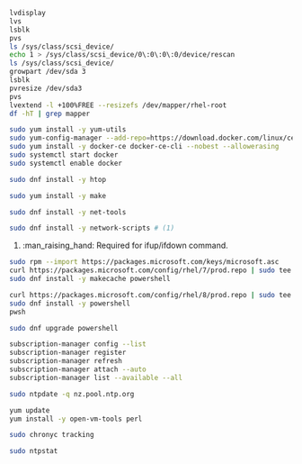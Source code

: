 ``` bash title="redhat disk resize"
lvdisplay
lvs
lsblk 
pvs
ls /sys/class/scsi_device/
echo 1 > /sys/class/scsi_device/0\:0\:0\:0/device/rescan
ls /sys/class/scsi_device/
growpart /dev/sda 3
lsblk 
pvresize /dev/sda3
pvs
lvextend -l +100%FREE --resizefs /dev/mapper/rhel-root
df -hT | grep mapper
```

``` bash title="redhat docker install"
sudo yum install -y yum-utils
sudo yum-config-manager --add-repo=https://download.docker.com/linux/centos/docker-ce.repo
sudo yum install -y docker-ce docker-ce-cli --nobest --allowerasing
sudo systemctl start docker
sudo systemctl enable docker
```

``` bash title="redhat htop install"
sudo dnf install -y htop
```

``` bash title="redhat make install"
sudo yum install -y make
```

``` bash title="redhat netstat install"
sudo dnf install -y net-tools
```

``` bash title="redhat network-scripts install"
sudo dnf install -y network-scripts # (1)
```

1.  :man_raising_hand: Required for ifup/ifdown command.

``` bash title="redhat 7 powershell install"
sudo rpm --import https://packages.microsoft.com/keys/microsoft.asc
curl https://packages.microsoft.com/config/rhel/7/prod.repo | sudo tee /etc/yum.repos.d/microsoft.repo
sudo dnf install -y makecache powershell
```

``` bash title="redhat 8 powershell install"
curl https://packages.microsoft.com/config/rhel/8/prod.repo | sudo tee /etc/yum.repos.d/microsoft.repo
sudo dnf install -y powershell
pwsh
```

``` bash title="redhat powershell upgrade"
sudo dnf upgrade powershell
```

``` bash title="redhat subscription"
subscription-manager config --list
subscription-manager register
subscription-manager refresh
subscription-manager attach --auto
subscription-manager list --available --all
```

``` bash title="redhat 7 sync time with an ntp server"
sudo ntpdate -q nz.pool.ntp.org
```

``` bash title="redhat vm template prerequisite install"
yum update
yum install -y open-vm-tools perl
```

``` bash title="redhat 8 chronyc sync time"
sudo chronyc tracking
```

``` bash title="redhat 7 ntpstat sync time"
sudo ntpstat
```
